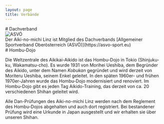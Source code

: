 ```yaml
---
layout: page
title: Verbände
---
```



<div class="container block">
<div class="row">
<div class="col-12" markdown="1">
# Dachverband
</div>
</div>
<div class="row">
<div class="col">
<img class="imageStyle" src="{{ site.baseurl }}/images/ASVOE.png" alt="ASVÖ" />
</div>
<div class="col-6" markdown="1">
Der Aiki-no-michi Linz ist Mitglied des Dachverbands [Allgemeiner Sportverband Oberösterreich (ASVÖ)](https://asvo-sport.eu)   
</div>
</div>
<div class="row">
<div class="col-12" markdown="1">
# Hombu-Dojo

Die Weltzentrale des Aikikai-Aikido ist das Hombu-Dojo in Tokio (Shinjuku-ku, Wakamatsu-cho). Es wurde 1931 von Morihei Ueshiba, dem Begründer des Aikido, unter dem Namen _Kobukan_ gegründet und wird derzeit von Moriteru Ueshiba, seinem Enkel geleitet. In den späten 1960er- und frühen 1970er-Jahren wurde das Hombu-Dojo modernisiert und renoviert. Im Hombu-Dojo gibt es jeden Tag Aikido-Training, das derzeit von ca. 20 verschiedenen Shihan geleitet wird.

Alle Dan-Prüfungen des Aiki-no-michi Linz werden nach dem Reglement des Hombu-Dojos abgehalten und auch dort registriert. Bei bestandener Prüfung wird eine Urkunde in Japan ausgestellt und wir erhalten sie über unseren Shihan.
</div>
</div>
</div>